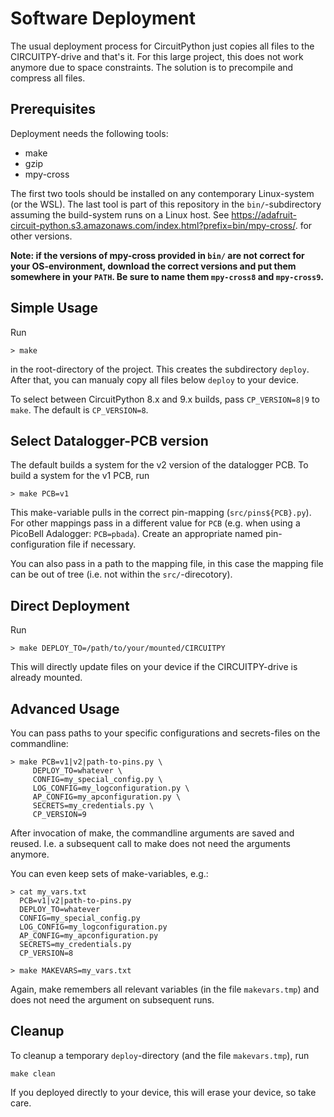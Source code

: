 Software Deployment
===================

The usual deployment process for CircuitPython just copies all files to
the CIRCUITPY-drive and that's it. For this large project, this does
not work anymore due to space constraints. The solution is to precompile
and compress all files.


Prerequisites
-------------

Deployment needs the following tools:

  - make
  - gzip
  - mpy-cross

The first two tools should be installed on any contemporary
Linux-system (or the WSL). The last tool is part of this repository in
the `bin/`-subdirectory assuming the build-system runs on a Linux
host. See
<https://adafruit-circuit-python.s3.amazonaws.com/index.html?prefix=bin/mpy-cross/>.
for other versions.

**Note: if the versions of mpy-cross provided in `bin/` are not
correct for your OS-environment, download the correct versions and put
them somewhere in your `PATH`. Be sure to name them `mpy-cross8` and
`mpy-cross9`.**


Simple Usage
------------

Run

    > make

in the root-directory of the project. This creates the subdirectory `deploy`.
After that, you can manualy copy all files below `deploy` to your device.

To select between CircuitPython 8.x and 9.x builds, pass `CP_VERSION=8|9`
to `make`. The default is `CP_VERSION=8`.


Select Datalogger-PCB version
-----------------------------

The default builds a system for the v2 version of the datalogger PCB. To
build a system for the v1 PCB, run

    > make PCB=v1

This make-variable pulls in the correct pin-mapping
(`src/pins${PCB}.py`).  For other mappings pass in a different value
for `PCB` (e.g. when using a PicoBell Adalogger: `PCB=pbada`). Create
an appropriate named pin-configuration file if necessary.

You can also pass in a path to the mapping file, in this case the mapping
file can be out of tree (i.e. not within the `src/`-direcotory).


Direct Deployment
-----------------

Run

    > make DEPLOY_TO=/path/to/your/mounted/CIRCUITPY

This will directly update files on your device if the CIRCUITPY-drive is
already mounted.


Advanced Usage
--------------

You can pass paths to your specific configurations and secrets-files on
the commandline:

    > make PCB=v1|v2|path-to-pins.py \
         DEPLOY_TO=whatever \
         CONFIG=my_special_config.py \
         LOG_CONFIG=my_logconfiguration.py \
         AP_CONFIG=my_apconfiguration.py \
         SECRETS=my_credentials.py \
         CP_VERSION=9

After invocation of make, the commandline arguments are saved and reused.
I.e. a subsequent call to make does not need the arguments anymore.


You can even keep sets of make-variables, e.g.:

    > cat my_vars.txt
      PCB=v1|v2|path-to-pins.py
      DEPLOY_TO=whatever
      CONFIG=my_special_config.py
      LOG_CONFIG=my_logconfiguration.py
      AP_CONFIG=my_apconfiguration.py
      SECRETS=my_credentials.py
      CP_VERSION=8

    > make MAKEVARS=my_vars.txt

Again, make remembers all relevant variables (in the file `makevars.tmp`)
and does not need the argument on subsequent runs.


Cleanup
-------

To cleanup a temporary `deploy`-directory (and the file `makevars.tmp`),
run

    make clean

If you deployed directly to your device, this will erase your device, so
take care.
